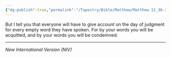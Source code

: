 ```yaml
---
{"dg-publish":true,"permalink":"/Tapestry/Bible/Matthew/Matthew 12_36-37/","title":"Matthew 12:36-37","hide":true,"tags":["bible-verse","bible-verse"],"dgHomeLink":true,"dgShowLocalGraph":true,"dgEnableSearch":true}
---
```



But I tell you that everyone will have to give account on the day of judgment for every empty word they have spoken.  For by your words you will be acquitted, and by your words you will be condemned.

---
*New International Version (NIV)*